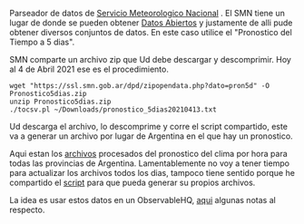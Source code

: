 Parseador de datos de 
[Servicio Meteorologico Nacional](https://www.smn.gob.ar/pronostico)
.
El SMN tiene un lugar de donde se pueden obtener 
[Datos Abiertos](https://www.smn.gob.ar/descarga-de-datos)
y justamente de alli pude obtener diversos conjuntos de datos.
En este caso utilice el "Pronostico del Tiempo a 5 dias".


SMN comparte un archivo zip que Ud debe descargar y descomprimir.  Hoy al 4 de Abril 2021 ese
es el procedimiento.
```
wget "https://ssl.smn.gob.ar/dpd/zipopendata.php?dato=pron5d" -O Pronostico5dias.zip
unzip Pronostico5dias.zip
./tocsv.pl ~/Downloads/pronostico_5dias20210413.txt 
```
Ud descarga el archivo, lo descomprime y corre el script compartido, este va a generar
un archivo por lugar de Argentina en el que hay un pronostico.


Aqui estan los [archivos](https://github.com/wlamagna/viz1/tree/master/clima) procesados del pronostico
del clima por hora para todas las provincias de Argentina.
Lamentablemente no voy a tener tiempo para actualizar los archivos todos
los dias, tampoco tiene sentido porque 
he compartido el [script](https://github.com/wlamagna/viz1/blob/master/clima/tocsv.pl)
para que pueda generar su propios archivos.


La idea es usar estos datos en un ObservableHQ, 
[aqui](https://serverlinux.blogspot.com/2021/04/d3-observable-notas-post-meeting-de-d3.html)
algunas notas al respecto.
